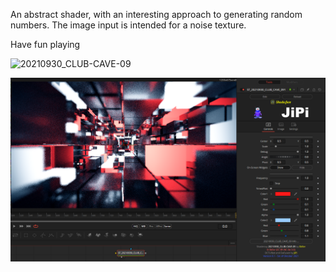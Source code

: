An abstract shader, with an interesting approach to generating random numbers. The image input is intended for a noise texture.

Have fun playing

![20210930_CLUB-CAVE-09](https://user-images.githubusercontent.com/78935215/136195940-27b6d480-b0bf-479c-95be-dfa31060eba9.gif)


[![20210930_CLUB-CAVE-09](ClubCave09_screenshot.png)](20210930_CLUB-CAVE-09.fuse)